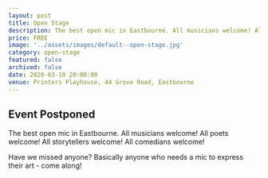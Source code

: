 ```yaml
---
layout: post
title: Open Stage
description: The best open mic in Eastbourne. All musicians welcome! All poets welcome! All storytellers welcome! All comedians welcome!
price: FREE
image: '../assets/images/default--open-stage.jpg'
category: open-stage
featured: false
archived: false
date: 2020-03-18 20:00:00
venue: Printers Playhouse, 44 Grove Road, Eastbourne
---
```


## Event Postponed

The best open mic in Eastbourne. All musicians welcome! All poets welcome! All storytellers welcome! All comedians welcome!

Have we missed anyone? Basically anyone who needs a mic to express their art - come along!